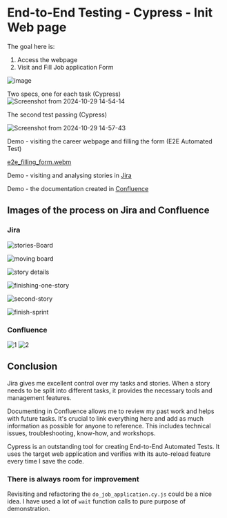 
# End-to-End Testing - Cypress - Init Web page

The goal here is:
1. Access the webpage
2. Visit and Fill Job application Form

![image](https://github.com/user-attachments/assets/771cf138-5478-4775-acf4-4481b5eac039)

Two specs, one for each task (Cypress)
![Screenshot from 2024-10-29 14-54-14](https://github.com/user-attachments/assets/c8565f1e-36ff-4055-af9e-205679d4e73b)

The second test passing (Cypress)

![Screenshot from 2024-10-29 14-57-43](https://github.com/user-attachments/assets/aa27c8ec-ad8d-4a0a-ac30-2cee41929a8e)

Demo - visiting the career webpage and filling the form (E2E Automated Test)

[e2e_filling_form.webm](https://github.com/user-attachments/assets/66a9186f-bb07-408c-a5fc-c32ae7bbb122)

Demo - visiting and analysing stories in
[Jira](https://github.com/user-attachments/assets/b0f3a1a1-13f0-4b7f-84ed-a47d19ef3a1d)

Demo - the documentation created in
[Confluence](https://github.com/user-attachments/assets/4cbf9a20-7959-4b10-95be-0836cc3df92f)

## Images of the process on Jira and Confluence 
### Jira
![stories-Board](https://github.com/user-attachments/assets/b533d88c-3373-4188-a15a-2028d999ec83)

![moving board](https://github.com/user-attachments/assets/921e6614-5d72-4c33-bc32-bb697fe02f50)

![story details](https://github.com/user-attachments/assets/4ef72ead-f022-4c4b-ab75-81e2fcb1dfc1)

![finishing-one-story](https://github.com/user-attachments/assets/a3423d5f-8d2c-48d5-8789-fd1941adbc17)

![second-story](https://github.com/user-attachments/assets/1849ac77-bdb2-48ee-a1c7-2e8e47f111bc)

![finish-sprint](https://github.com/user-attachments/assets/714fa49d-6797-4358-87c8-74849abc72de)

### Confluence
![1](https://github.com/user-attachments/assets/8b8d407d-f1fe-43cd-8132-eee4cf8c1c53)
![2](https://github.com/user-attachments/assets/64b8bc31-b767-46ee-ad0e-ae1d06b3a0d8)


## Conclusion
Jira gives me excellent control over my tasks and stories. When a story needs to be split into different tasks, it provides the necessary tools
and management features.

Documenting in Confluence allows me to review my past work and helps with future tasks. It's crucial to link everything here and add as
much information as possible for anyone to reference. This includes technical issues, troubleshooting, know-how, and workshops.

Cypress is an outstanding tool for creating End-to-End Automated Tests. It uses the target web application and verifies with its auto-reload
feature every time I save the code.

### There is always room for improvement
Revisiting and refactoring the `do_job_application.cy.js` could be a nice idea. I have used a lot of `wait` function calls to pure purpose of
demonstration.
